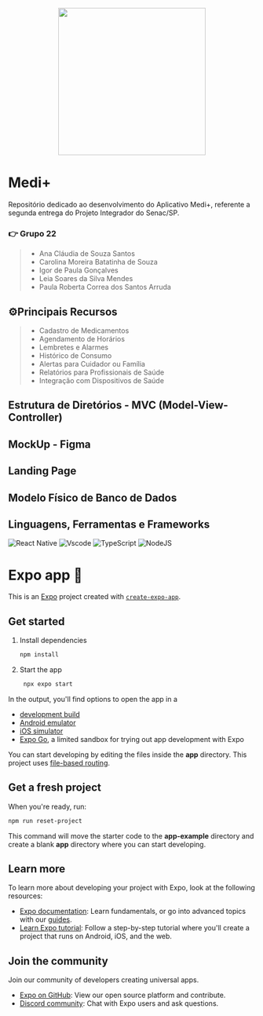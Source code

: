<p align="center">
  <img src="https://github.com/user-attachments/assets/95bb6eee-bbd1-4cce-972d-bc9d05b862d6" width="300" />
</p>

# Medi+

Repositório dedicado ao desenvolvimento do Aplicativo Medi+, referente a segunda entrega do Projeto Integrador do Senac/SP.

### 👉 Grupo 22

> - Ana Cláudia de Souza Santos
> - Carolina Moreira Batatinha de Souza
> - Igor de Paula Gonçalves
> - Leia Soares da Silva Mendes
> - Paula Roberta Correa dos Santos Arruda

## ⚙️Principais Recursos
> - Cadastro de Medicamentos
> - Agendamento de Horários
> - Lembretes e Alarmes
> - Histórico de Consumo
> - Alertas para Cuidador ou Família
> - Relatórios para Profissionais de Saúde
> - Integração com Dispositivos de Saúde

## Estrutura de Diretórios - MVC (Model-View-Controller)

## MockUp - Figma

## Landing Page

## Modelo Físico de Banco de Dados


## Linguagens, Ferramentas e Frameworks
![React Native](https://img.shields.io/badge/React_Native-20232A?style=for-the-badge&logo=react&logoColor=61DAFB)
![Vscode](https://img.shields.io/badge/Vscode-007ACC?style=for-the-badge&logo=visual-studio-code&logoColor=white)
![TypeScript](https://img.shields.io/badge/typescript-%23007ACC.svg?style=for-the-badge&logo=typescript&logoColor=white)
![NodeJS](https://img.shields.io/badge/node.js-6DA55F?style=for-the-badge&logo=node.js&logoColor=white)

# Expo app 👋

This is an [Expo](https://expo.dev) project created with [`create-expo-app`](https://www.npmjs.com/package/create-expo-app).

## Get started

1. Install dependencies

   ```bash
   npm install
   ```

2. Start the app

   ```bash
    npx expo start
   ```

In the output, you'll find options to open the app in a

- [development build](https://docs.expo.dev/develop/development-builds/introduction/)
- [Android emulator](https://docs.expo.dev/workflow/android-studio-emulator/)
- [iOS simulator](https://docs.expo.dev/workflow/ios-simulator/)
- [Expo Go](https://expo.dev/go), a limited sandbox for trying out app development with Expo

You can start developing by editing the files inside the **app** directory. This project uses [file-based routing](https://docs.expo.dev/router/introduction).

## Get a fresh project

When you're ready, run:

```bash
npm run reset-project
```

This command will move the starter code to the **app-example** directory and create a blank **app** directory where you can start developing.

## Learn more

To learn more about developing your project with Expo, look at the following resources:

- [Expo documentation](https://docs.expo.dev/): Learn fundamentals, or go into advanced topics with our [guides](https://docs.expo.dev/guides).
- [Learn Expo tutorial](https://docs.expo.dev/tutorial/introduction/): Follow a step-by-step tutorial where you'll create a project that runs on Android, iOS, and the web.

## Join the community

Join our community of developers creating universal apps.

- [Expo on GitHub](https://github.com/expo/expo): View our open source platform and contribute.
- [Discord community](https://chat.expo.dev): Chat with Expo users and ask questions.
